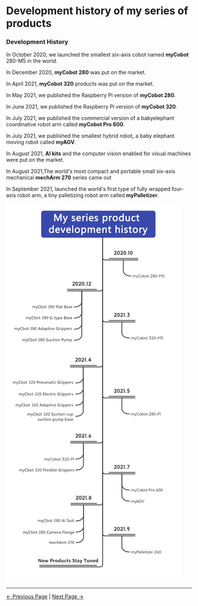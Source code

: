 # Development history of my series of products

### Development History

In October 2020, we launched the smallest six-axis cobot named **myCobot**
280-M5 in the world.

In December 2020, **myCobot 280** was put on the market.

In April 2021, **myCobot 320**  products was put on the market.

In May 2021, we published the Raspberry Pi version of **myCobot 280**.

In June 2021, we published the Raspberry Pi version of **myCobot 320**.

In July 2021, we published the commercial version of a babyelephant
coordinative robot arm called **myCobot Pro 600**.

In July 2021, we published the smallest hybrid robot, a baby elephant
moving robot called **myAGV**.

In August 2021,  **AI kits** and the computer vision enabled for visual
machines were put on the market.

In August 2021,The world's most compact and portable small six-axis mechanical **mechArm 270** series came out

In September 2021, launched the world's first type of fully wrapped
four-axis robot arm, a tiny palletizing robot arm called
**myPalletizer**.

![my](../resources/1-elephant/my系列产品发展历程.jpg)

---
[← Previous Page](./1.1-introduction.md) | [Next Page → ](./1.3-how_to_read.md)